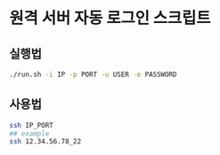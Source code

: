 # 원격 서버 자동 로그인 스크립트

## 실행법

```bash
./run.sh -i IP -p PORT -u USER -e PASSWORD
```

## 사용법

```bash
ssh IP_PORT
## example
ssh 12.34.56.78_22
```